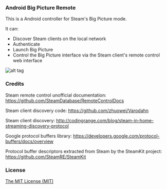 ### Android Big Picture Remote

This is a Android controller for Steam's Big Picture mode. 

It can:

- Discover Steam clients on the local network
- Authenticate
- Launch Big Picture
- Control the Big Picture interface via the Steam client's remote control web interface

![alt tag](http://i.imgur.com/x3rPPWM.png)

### Credits 

Steam remote control unofficial documentation: https://github.com/SteamDatabase/RemoteControlDocs

Steam client discovery code: https://github.com/zhuowei/Varodahn

Steam client discovery: http://codingrange.com/blog/steam-in-home-streaming-discovery-protocol

Google protocol buffers library: https://developers.google.com/protocol-buffers/docs/overview

Protocol buffer descriptors extracted from Steam by the SteamKit project: https://github.com/SteamRE/SteamKit

### License
[The MIT License (MIT)](http://opensource.org/licenses/MIT)
